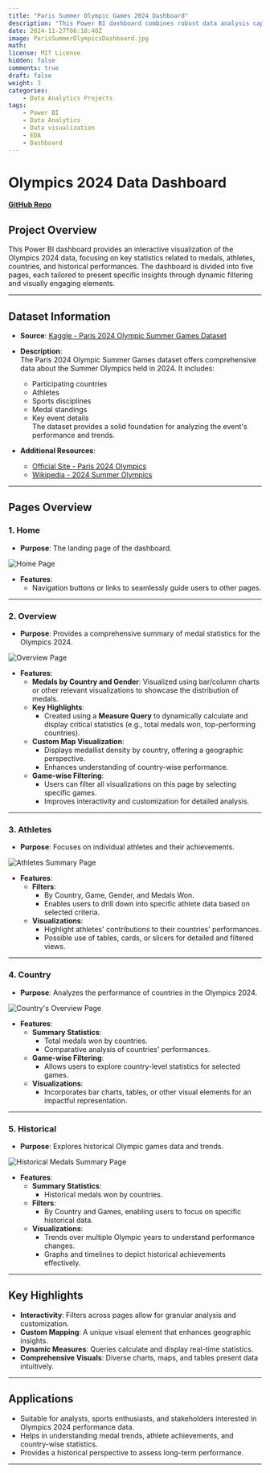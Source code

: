 ```yaml
---
title: "Paris Summer Olympic Games 2024 Dashboard"
description: "This Power BI dashboard combines robust data analysis capabilities with user-friendly design, ensuring insightful and engaging data exploration for the Olympics 2024."
date: 2024-11-27T06:18:40Z
image: ParisSummerOlympicsDashboard.jpg
math: 
license: MIT License
hidden: false
comments: true
draft: false
weight: 3 
categories:
    - Data Analytics Projects
tags:
    - Power BI
    - Data Analytics
    - Data visualization
    - EDA
    - Dashboard
---
```

# Olympics 2024 Data Dashboard

**[GitHub Repo](https://github.com/U77w41/Power-BI-Dashboards/tree/main/Olympic-2024-Dashboard)**

## Project Overview

This Power BI dashboard provides an interactive visualization of the Olympics 2024 data, focusing on key statistics related to medals, athletes, countries, and historical performances. The dashboard is divided into five pages, each tailored to present specific insights through dynamic filtering and visually engaging elements.

---

## Dataset Information

- **Source**: [Kaggle - Paris 2024 Olympic Summer Games Dataset](https://www.kaggle.com/datasets/piterfm/paris-2024-olympic-summer-games)  
- **Description**:  
  The Paris 2024 Olympic Summer Games dataset offers comprehensive data about the Summer Olympics held in 2024. It includes:
  - Participating countries
  - Athletes
  - Sports disciplines
  - Medal standings
  - Key event details  
  The dataset provides a solid foundation for analyzing the event's performance and trends.  

- **Additional Resources**:
  - [Official Site - Paris 2024 Olympics](https://olympics.com/en/paris-2024)
  - [Wikipedia - 2024 Summer Olympics](https://en.wikipedia.org/wiki/2024_Summer_Olympics)

---

## Pages Overview

### 1. **Home**
- **Purpose**: The landing page of the dashboard.

![Home Page](preview_page-0001-min.jpg)

- **Features**:
  - Navigation buttons or links to seamlessly guide users to other pages.

---

### 2. **Overview**
- **Purpose**: Provides a comprehensive summary of medal statistics for the Olympics 2024.

![Overview Page](preview_page-0002-min.jpg)

- **Features**:  
  - **Medals by Country and Gender**: Visualized using bar/column charts or other relevant visualizations to showcase the distribution of medals.  
  - **Key Highlights**:  
    - Created using a **Measure Query** to dynamically calculate and display critical statistics (e.g., total medals won, top-performing countries).  
  - **Custom Map Visualization**:  
    - Displays medallist density by country, offering a geographic perspective.  
    - Enhances understanding of country-wise performance.  
  - **Game-wise Filtering**:  
    - Users can filter all visualizations on this page by selecting specific games.  
    - Improves interactivity and customization for detailed analysis.

---

### 3. **Athletes**
- **Purpose**: Focuses on individual athletes and their achievements.

![Athletes Summary Page](preview_page-0003-min.jpg)

- **Features**:
  - **Filters**:  
    - By Country, Game, Gender, and Medals Won.  
    - Enables users to drill down into specific athlete data based on selected criteria.  
  - **Visualizations**:  
    - Highlight athletes' contributions to their countries' performances.  
    - Possible use of tables, cards, or slicers for detailed and filtered views.

---

### 4. **Country**
- **Purpose**: Analyzes the performance of countries in the Olympics 2024.

![Country's Overview Page](preview_page-0004-min.jpg)

- **Features**:  
  - **Summary Statistics**:  
    - Total medals won by countries.  
    - Comparative analysis of countries' performances.  
  - **Game-wise Filtering**:  
    - Allows users to explore country-level statistics for selected games.  
  - **Visualizations**:  
    - Incorporates bar charts, tables, or other visual elements for an impactful representation.

---

### 5. **Historical**
- **Purpose**: Explores historical Olympic games data and trends.

![Historical Medals Summary Page](preview_page-0005-min.jpg)

- **Features**:
  - **Summary Statistics**:  
    - Historical medals won by countries.  
  - **Filters**:  
    - By Country and Games, enabling users to focus on specific historical data.  
  - **Visualizations**:  
    - Trends over multiple Olympic years to understand performance changes.  
    - Graphs and timelines to depict historical achievements effectively.

---

## Key Highlights
- **Interactivity**: Filters across pages allow for granular analysis and customization.  
- **Custom Mapping**: A unique visual element that enhances geographic insights.  
- **Dynamic Measures**: Queries calculate and display real-time statistics.  
- **Comprehensive Visuals**: Diverse charts, maps, and tables present data intuitively.

---

## Applications
- Suitable for analysts, sports enthusiasts, and stakeholders interested in Olympics 2024 performance data.  
- Helps in understanding medal trends, athlete achievements, and country-wise statistics.  
- Provides a historical perspective to assess long-term performance.

---